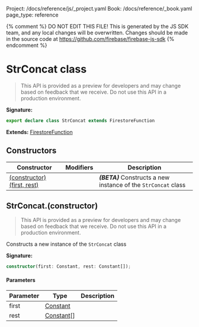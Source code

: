 Project: /docs/reference/js/_project.yaml
Book: /docs/reference/_book.yaml
page_type: reference

{% comment %}
DO NOT EDIT THIS FILE!
This is generated by the JS SDK team, and any local changes will be
overwritten. Changes should be made in the source code at
https://github.com/firebase/firebase-js-sdk
{% endcomment %}

# StrConcat class
> This API is provided as a preview for developers and may change based on feedback that we receive. Do not use this API in a production environment.
> 


<b>Signature:</b>

```typescript
export declare class StrConcat extends FirestoreFunction 
```
<b>Extends:</b> [FirestoreFunction](./firestore_lite.firestorefunction.md#firestorefunction_class)

## Constructors

|  Constructor | Modifiers | Description |
|  --- | --- | --- |
|  [(constructor)(first, rest)](./firestore_lite.strconcat.md#strconcatconstructor) |  | <b><i>(BETA)</i></b> Constructs a new instance of the <code>StrConcat</code> class |

## StrConcat.(constructor)

> This API is provided as a preview for developers and may change based on feedback that we receive. Do not use this API in a production environment.
> 

Constructs a new instance of the `StrConcat` class

<b>Signature:</b>

```typescript
constructor(first: Constant, rest: Constant[]);
```

#### Parameters

|  Parameter | Type | Description |
|  --- | --- | --- |
|  first | [Constant](./firestore_lite.constant.md#constant_class) |  |
|  rest | [Constant](./firestore_lite.constant.md#constant_class)<!-- -->\[\] |  |


